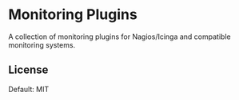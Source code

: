 # Monitoring Plugins

A collection of monitoring plugins for Nagios/Icinga and compatible monitoring
systems.

## License

Default: MIT
